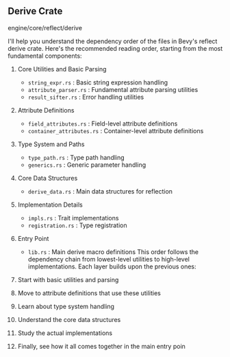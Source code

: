 ## Derive Crate 
engine/core/reflect/derive

I'll help you understand the dependency order of the files in Bevy's reflect derive crate. Here's the recommended reading order, starting from the most fundamental components:

1. Core Utilities and Basic Parsing
   
   - `string_expr.rs` : Basic string expression handling
   - `attribute_parser.rs` : Fundamental attribute parsing utilities
   - `result_sifter.rs` : Error handling utilities
2. Attribute Definitions
   
   - `field_attributes.rs` : Field-level attribute definitions
   - `container_attributes.rs` : Container-level attribute definitions
3. Type System and Paths
   
   - `type_path.rs` : Type path handling
   - `generics.rs` : Generic parameter handling
4. Core Data Structures
   
   - `derive_data.rs` : Main data structures for reflection
5. Implementation Details
   
   - `impls.rs` : Trait implementations
   - `registration.rs` : Type registration
6. Entry Point
   
   - `lib.rs` : Main derive macro definitions
This order follows the dependency chain from lowest-level utilities to high-level implementations. Each layer builds upon the previous ones:

1. Start with basic utilities and parsing
2. Move to attribute definitions that use these utilities
3. Learn about type system handling
4. Understand the core data structures
5. Study the actual implementations
6. Finally, see how it all comes together in the main entry poin